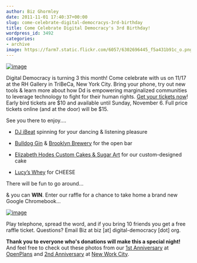 ```yaml
---
author: Biz Ghormley
date: 2011-11-01 17:40:37+00:00
slug: come-celebrate-digital-democracys-3rd-birthday
title: Come Celebrate Digital Democracy's 3rd Birthday!
wordpress_id: 3492
categories:
- archive
image: https://farm7.static.flickr.com/6057/6302696445_f5a431b91c_o.png
---
```


[![image](https://farm7.static.flickr.com/6057/6302696445_f5a431b91c_o.png)](http://ddturns3.eventbrite.com/)

Digital Democracy is turning 3 this month! Come celebrate with us on 11/17 at the RH Gallery in TriBeCa, New York City. Bring your phone, try out new tools & learn more about how Dd is empowering marginalized communities to leverage technology to fight for their human rights. [Get your tickets now](http://ddturns3.eventbrite.com/)! Early bird tickets are $10 and available until Sunday, November 6. Full price tickets online (and at the door) will be $15.

See you there to enjoy....




  * [DJ iBeat](http://www.myspace.com/djibeat) spinning for your dancing & listening pleasure


  * [Bulldog Gin](http://www.bulldoggin.com/) & [Brooklyn Brewery](http://www.brooklynbrewery.com/) for the open bar


  * [Elizabeth Hodes Custom Cakes & Sugar Art](http://www.elizabethhodes.com/) for our custom-designed cake


  * [Lucy’s Whey](http://www.lucyswhey.com/) for CHEESE


There will be fun to go around...

& you can **WIN**. Enter our raffle for a chance to take home a brand new Google Chromebook...

[![image](https://www.google.com/chromebook/static/images/samsung-series5-leftperspective-350x232.png)](https://www.google.com/chromebook/#chromebooks-samsung)

Play telephone, spread the word, and if you bring 10 friends you get a free raffle ticket. Questions? Email Biz at biz [at] digital-democracy [dot] org.

**Thank you to everyone who's donations will make this a special night!** And feel free to check out these photos from our [1st Anniversary](https://secure.flickr.com/photos/digitaldemocracy/sets/72157622964995475/) at [OpenPlans](http://openplans.org/) and [2nd Anniversary](https://secure.flickr.com/photos/digitaldemocracy/sets/72157625515838753/) at [New Work City](http://nwc.co/).
